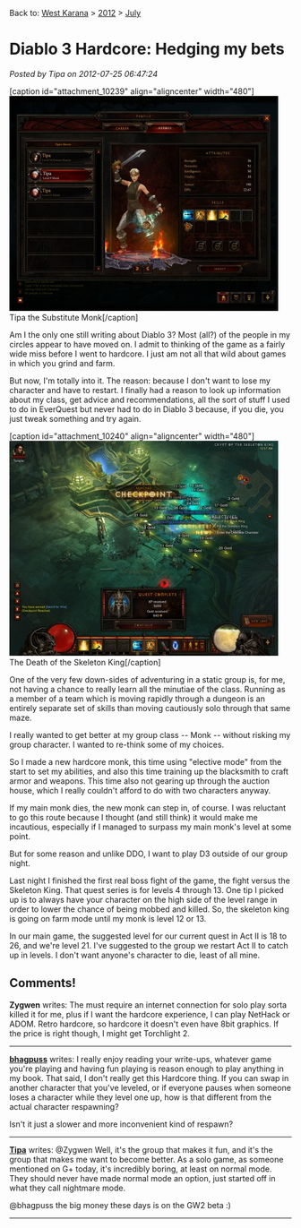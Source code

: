 Back to: [West Karana](/posts/westkarana.md) > [2012](/posts/2012/westkarana.md) > [July](./westkarana.md)
# Diablo 3 Hardcore: Hedging my bets

*Posted by Tipa on 2012-07-25 06:47:24*

[caption id="attachment\_10239" align="aligncenter" width="480"][![](../../../uploads/2012/07/Diablo-III-2012-07-25-07-21-48-93-480x384.jpg "Tipa the Substitute Monk")](../../../uploads/2012/07/Diablo-III-2012-07-25-07-21-48-93.jpg) Tipa the Substitute Monk[/caption]

Am I the only one still writing about Diablo 3? Most (all?) of the people in my circles appear to have moved on. I admit to thinking of the game as a fairly wide miss before I went to hardcore. I just am not all that wild about games in which you grind and farm.

But now, I'm totally into it. The reason: because I don't want to lose my character and have to restart. I finally had a reason to look up information about my class, get advice and recommendations, all the sort of stuff I used to do in EverQuest but never had to do in Diablo 3 because, if you die, you just tweak something and try again.

[caption id="attachment\_10240" align="aligncenter" width="480"][![](../../../uploads/2012/07/Diablo-III-2012-07-25-00-57-17-007-480x384.jpg "The Death of the Skeleton King")](../../../uploads/2012/07/Diablo-III-2012-07-25-00-57-17-007.jpg) The Death of the Skeleton King[/caption]

One of the very few down-sides of adventuring in a static group is, for me, not having a chance to really learn all the minutiae of the class. Running as a member of a team which is moving rapidly through a dungeon is an entirely separate set of skills than moving cautiously solo through that same maze.

I really wanted to get better at my group class -- Monk -- without risking my group character. I wanted to re-think some of my choices.

So I made a new hardcore monk, this time using "elective mode" from the start to set my abilities, and also this time training up the blacksmith to craft armor and weapons. This time also not gearing up through the auction house, which I really couldn't afford to do with two characters anyway.

If my main monk dies, the new monk can step in, of course. I was reluctant to go this route because I thought (and still think) it would make me incautious, especially if I managed to surpass my main monk's level at some point.

But for some reason and unlike DDO, I want to play D3 outside of our group night.

Last night I finished the first real boss fight of the game, the fight versus the Skeleton King. That quest series is for levels 4 through 13. One tip I picked up is to always have your character on the high side of the level range in order to lower the chance of being mobbed and killed. So, the skeleton king is going on farm mode until my monk is level 12 or 13.

In our main game, the suggested level for our current quest in Act II is 18 to 26, and we're level 21. I've suggested to the group we restart Act II to catch up in levels. I don't want anyone's character to die, least of all mine.

## Comments!

**Zygwen** writes: The must require an internet connection for solo play sorta killed it for me, plus if I want the hardcore experience, I can play NetHack or ADOM. Retro hardcore, so hardcore it doesn't even have 8bit graphics. If the price is right though, I might get Torchlight 2.

---

**[bhagpuss](http://bhagpuss.blogspot.co.uk/)** writes: I really enjoy reading your write-ups, whatever game you're playing and having fun playing is reason enough to play anything in my book. That said, I don't really get this Hardcore thing. If you can swap in another character that you've leveled, or if everyone pauses when someone loses a character while they level one up, how is that different from the actual character respawning? 

Isn't it just a slower and more inconvenient kind of respawn?

---

**[Tipa](https://chasingdings.com)** writes: @Zygwen Well, it's the group that makes it fun, and it's the group that makes me want to become better. As a solo game, as someone mentioned on G+ today, it's incredibly boring, at least on normal mode. They should never have made normal mode an option, just started off in what they call nightmare mode.

@bhagpuss the big money these days is on the GW2 beta :)

---

